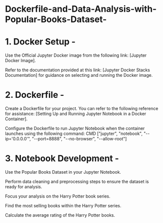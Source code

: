 # Dockerfile-and-Data-Analysis-with-Popular-Books-Dataset-

# 1. Docker Setup - 
Use the Official Jupyter Docker image from the following link: [Jupyter Docker Image].
 
Refer to the documentation provided at this link: [Jupyter Docker Stacks Documentation] for guidance on selecting and running the Docker image. 
# 2. Dockerfile - 
Create a Dockerfile for your project. You can refer to the following reference for assistance: 
[Setting Up and Running Jupyter Notebook in a Docker Container].

Configure the Dockerfile to run Jupyter Notebook when the container launches using the 
following command: CMD ["jupyter", "notebook", "--ip='0.0.0.0'", "--port=8888", "--no-browser", "--allow-root"] 

# 3. Notebook Development - 
Use the Popular Books Dataset in your Jupyter Notebook.

Perform data cleaning and preprocessing steps to ensure the dataset is ready for analysis. 

Focus your analysis on the Harry Potter book series. 

Find the most selling books within the Harry Potter series. 

Calculate the average rating of the Harry Potter books. 
